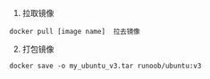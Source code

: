 

1. 拉取镜像

```
docker pull [image name]  拉去镜像
```

2. 打包镜像

```
docker save -o my_ubuntu_v3.tar runoob/ubuntu:v3
```



